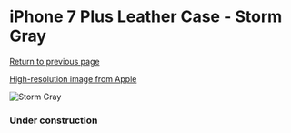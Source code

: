 # iPhone 7 Plus Leather Case - Storm Gray

[Return to previous page](/iphone_7)

[High-resolution image from Apple](https://store.storeimages.cdn-apple.com/8756/as-images.apple.com/is/MMYE2?wid=4500&hei=4500&fmt=png)

<div style="width: 384px"><img src="/everyphone/MMYE2.png" alt="Storm Gray"></div>

### Under construction
